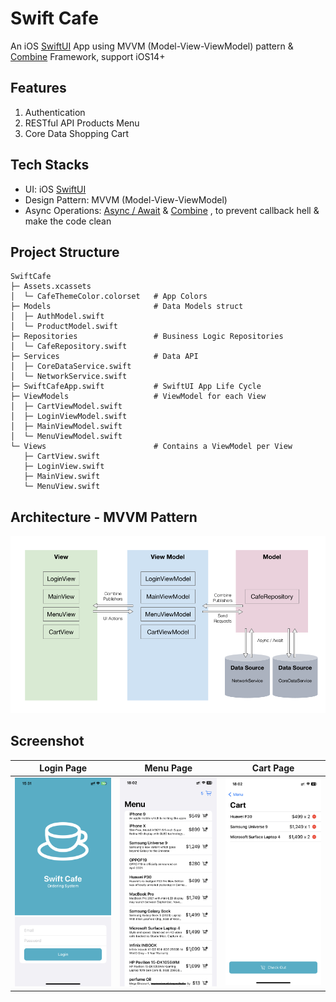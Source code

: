# Swift Cafe
An iOS [SwiftUI](https://developer.apple.com/xcode/swiftui/) App using MVVM (Model-View-ViewModel) pattern & [Combine](https://developer.apple.com/documentation/combine) Framework, support iOS14+
## Features
1. Authentication
2. RESTful API Products Menu
3. Core Data Shopping Cart

## Tech Stacks
- UI: iOS [SwiftUI](https://developer.apple.com/xcode/swiftui/)
- Design Pattern: MVVM (Model-View-ViewModel)
- Async Operations: [Async / Await](https://docs.swift.org/swift-book/documentation/the-swift-programming-language/concurrency/) & [Combine](https://developer.apple.com/documentation/combine) , to prevent callback hell & make the code clean
## Project Structure
```
SwiftCafe
├─ Assets.xcassets
│  └─ CafeThemeColor.colorset   # App Colors
├─ Models                       # Data Models struct
│  ├─ AuthModel.swift
│  └─ ProductModel.swift
├─ Repositories                 # Business Logic Repositories
│  └─ CafeRepository.swift
├─ Services                     # Data API
│  ├─ CoreDataService.swift
│  └─ NetworkService.swift
├─ SwiftCafeApp.swift           # SwiftUI App Life Cycle
├─ ViewModels                   # ViewModel for each View
│  ├─ CartViewModel.swift
│  ├─ LoginViewModel.swift
│  ├─ MainViewModel.swift
│  └─ MenuViewModel.swift
└─ Views                        # Contains a ViewModel per View
   ├─ CartView.swift
   ├─ LoginView.swift
   ├─ MainView.swift
   └─ MenuView.swift
```

## Architecture - MVVM Pattern

<img src="https://github.com/jasontcs/SwiftCafe/blob/main/screenshots/architecture.png" width="720">

## Screenshot
|                                           Login Page                                           |                                           Menu Page                                           |                                           Cart Page                                           |
| :--------------------------------------------------------------------------------------------: | :-------------------------------------------------------------------------------------------: | :-------------------------------------------------------------------------------------------: |
| <img src="https://github.com/jasontcs/SwiftCafe/blob/main/screenshots/login.jpeg" width="240"> | <img src="https://github.com/jasontcs/SwiftCafe/blob/main/screenshots/menu.jpeg" width="240"> | <img src="https://github.com/jasontcs/SwiftCafe/blob/main/screenshots/cart.jpeg" width="240"> |
